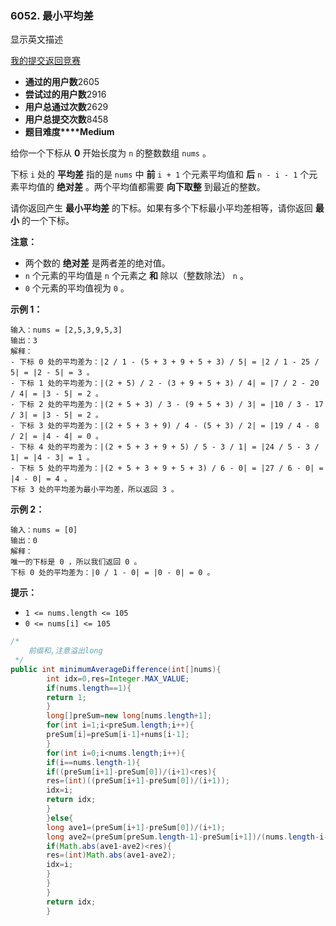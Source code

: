 ### 6052. 最小平均差

显示英文描述

[我的提交](https://leetcode.cn/contest/biweekly-contest-77/problems/minimum-average-difference/submissions/)[返回竞赛](https://leetcode.cn/contest/biweekly-contest-77/)

- **通过的用户数**2605
- **尝试过的用户数**2916
- **用户总通过次数**2629
- **用户总提交次数**8458
- **题目难度****Medium**

给你一个下标从 **0** 开始长度为 `n` 的整数数组 `nums` 。

下标 `i` 处的 **平均差** 指的是 `nums` 中 **前** `i + 1` 个元素平均值和 **后** `n - i - 1` 个元素平均值的 **绝对差** 。两个平均值都需要 **向下取整** 到最近的整数。

请你返回产生 **最小平均差** 的下标。如果有多个下标最小平均差相等，请你返回 **最小** 的一个下标。

**注意：**

- 两个数的 **绝对差** 是两者差的绝对值。
- `n` 个元素的平均值是 `n` 个元素之 **和** 除以（整数除法） `n` 。
- `0` 个元素的平均值视为 `0` 。

**示例 1：**

```
输入：nums = [2,5,3,9,5,3]
输出：3
解释：
- 下标 0 处的平均差为：|2 / 1 - (5 + 3 + 9 + 5 + 3) / 5| = |2 / 1 - 25 / 5| = |2 - 5| = 3 。
- 下标 1 处的平均差为：|(2 + 5) / 2 - (3 + 9 + 5 + 3) / 4| = |7 / 2 - 20 / 4| = |3 - 5| = 2 。
- 下标 2 处的平均差为：|(2 + 5 + 3) / 3 - (9 + 5 + 3) / 3| = |10 / 3 - 17 / 3| = |3 - 5| = 2 。
- 下标 3 处的平均差为：|(2 + 5 + 3 + 9) / 4 - (5 + 3) / 2| = |19 / 4 - 8 / 2| = |4 - 4| = 0 。 
- 下标 4 处的平均差为：|(2 + 5 + 3 + 9 + 5) / 5 - 3 / 1| = |24 / 5 - 3 / 1| = |4 - 3| = 1 。
- 下标 5 处的平均差为：|(2 + 5 + 3 + 9 + 5 + 3) / 6 - 0| = |27 / 6 - 0| = |4 - 0| = 4 。
下标 3 处的平均差为最小平均差，所以返回 3 。
```

**示例 2：**

```
输入：nums = [0]
输出：0
解释：
唯一的下标是 0 ，所以我们返回 0 。
下标 0 处的平均差为：|0 / 1 - 0| = |0 - 0| = 0 。
```

**提示：**

- `1 <= nums.length <= 105`
- `0 <= nums[i] <= 105`

```java
/*
    前缀和,注意溢出long
 */
public int minimumAverageDifference(int[]nums){
        int idx=0,res=Integer.MAX_VALUE;
        if(nums.length==1){
        return 1;
        }
        long[]preSum=new long[nums.length+1];
        for(int i=1;i<preSum.length;i++){
        preSum[i]=preSum[i-1]+nums[i-1];
        }
        for(int i=0;i<nums.length;i++){
        if(i==nums.length-1){
        if((preSum[i+1]-preSum[0])/(i+1)<res){
        res=(int)((preSum[i+1]-preSum[0])/(i+1));
        idx=i;
        return idx;
        }
        }else{
        long ave1=(preSum[i+1]-preSum[0])/(i+1);
        long ave2=(preSum[preSum.length-1]-preSum[i+1])/(nums.length-i-1);
        if(Math.abs(ave1-ave2)<res){
        res=(int)Math.abs(ave1-ave2);
        idx=i;
        }
        }
        }
        return idx;
        }
```